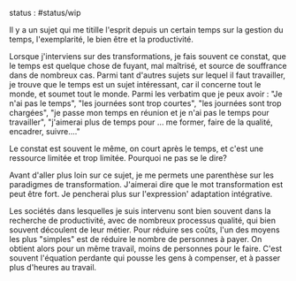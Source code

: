 status : #status/wip 

Il y a un sujet qui me titille l'esprit depuis un certain temps sur la gestion du temps, l'exemplarité, le bien être et la productivité.

Lorsque j'interviens sur des transformations, je fais souvent ce constat, que le temps est quelque chose de fuyant, mal maîtrisé, et source de souffrance dans de nombreux cas.
Parmi tant d'autres sujets sur lequel il faut travailler, je trouve que le temps est un sujet intéressant, car il concerne tout le monde, et soumet tout le monde.
Parmi les verbatim que je peux avoir : "Je n'ai pas le temps", "les journées sont trop courtes", "les journées sont trop chargées", "je passe mon temps en réunion et je n'ai pas le temps pour travailler", "j'aimerai plus de temps pour ... me former, faire de la qualité, encadrer, suivre...."

Le constat est souvent le même, on court après le temps, et c'est une ressource limitée et trop limitée. Pourquoi ne pas se le dire?

Avant d'aller plus loin sur ce sujet, je me permets une parenthèse sur les paradigmes de transformation. J'aimerai dire que le mot transformation est peut être fort. Je pencherai plus sur l'expression' adaptation intégrative.

Les sociétés dans lesquelles je suis intervenu sont bien souvent dans la recherche de productivité, avec de nombreux processus qualité, qui bien souvent découlent de leur métier. Pour réduire ses coûts, l'un des moyens les plus "simples" est de réduire le nombre de personnes à payer. On obtient alors pour un même travail, moins de personnes pour le faire.
C'est souvent l'équation perdante qui pousse les gens à compenser, et à passer plus d'heures au travail.

